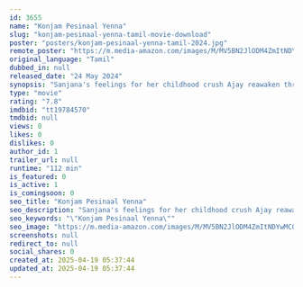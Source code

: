 ```yaml
---
id: 3655
name: "Konjam Pesinaal Yenna"
slug: "konjam-pesinaal-yenna-tamil-movie-download"
poster: "posters/konjam-pesinaal-yenna-tamil-2024.jpg"
remote_poster: "https://m.media-amazon.com/images/M/MV5BN2JlODM4ZmItNDYwMC00Zjg3LWI3Y2MtNGZkYzA0ZTYzYTUwXkEyXkFqcGdeQXVyMTA4MzQ4NzMw._V1_SX300.jpg"
original_language: "Tamil"
dubbed_in: null
released_date: "24 May 2024"
synopsis: "Sanjana's feelings for her childhood crush Ajay reawaken through virtual interactions. They bond over phone calls during lockdown, forming a connection without traditional labels, but face hurdles in recognizing their emotions."
type: "movie"
rating: "7.8"
imdbid: "tt19784570"
tmdbid: null
views: 0
likes: 0
dislikes: 0
author_id: 1
trailer_url: null
runtime: "112 min"
is_featured: 0
is_active: 1
is_comingsoon: 0
seo_title: "Konjam Pesinaal Yenna"
seo_description: "Sanjana's feelings for her childhood crush Ajay reawaken through virtual interactions. They bond over phone calls during lockdown, forming a connection without traditional labels, but face hurdles in recognizing their emotions."
seo_keywords: "\"Konjam Pesinaal Yenna\""
seo_image: "https://m.media-amazon.com/images/M/MV5BN2JlODM4ZmItNDYwMC00Zjg3LWI3Y2MtNGZkYzA0ZTYzYTUwXkEyXkFqcGdeQXVyMTA4MzQ4NzMw._V1_SX300.jpg"
screenshots: null
redirect_to: null
social_shares: 0
created_at: 2025-04-19 05:37:44
updated_at: 2025-04-19 05:37:44
---
```


